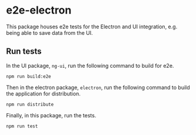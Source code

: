 # e2e-electron

This package houses e2e tests for the Electron and UI integration, e.g. being able to save data from the UI.

## Run tests

In the UI package, `ng-ui`, run the following command to build for e2e.

```
npm run build:e2e
```

Then in the electron package, `electron`, run the following command to build the application for distribution.

```
npm run distribute
```

Finally, in this package, run the tests.

```
npm run test
```
